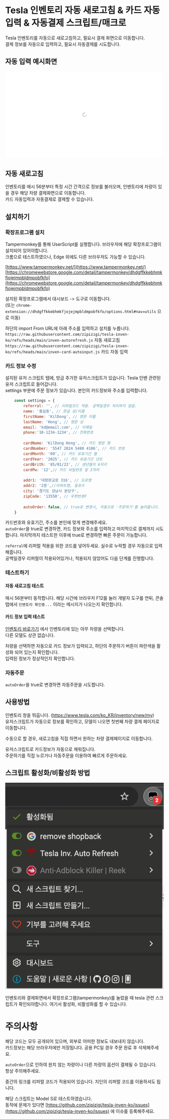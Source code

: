 # Tesla 인벤토리 자동 새로고침 & 카드 자동입력 & 자동결제 스크립트/매크로
Tesla 인벤토리를 자동으로 새로고침하고, 필요시 결제 화면으로 이동합니다.  
결제 정보를 자동으로 입력하고, 필요시 자동결제를 시도합니다.

## 자동 입력 예시화면
<p align="center">
 <img src="https://raw.githubusercontent.com/zipizigi/tesla-inven-ko/refs/heads/main/example.gif"/>
</p>

## 자동 새로고침 
인벤토리를 매시 56분부터 특정 시간 간격으로 정보를 불러오며, 인벤토리에 차량이 있을 경우 해당 차량 결제화면으로 이동합니다.  
카드 자동입력과 자동결제로 결제할 수 있습니다.  

## 설치하기
### 확장프로그램 설치
Tampermonkey를 통해 UserScript를 실행합니다. 브라우저에 해당 확장프로그램이 설치되어 있어야합니다.  
크롬으로 테스트하였으나, Edge 외에도 다른 브라우저도 가능할 수 있습니다.  

[https://www.tampermonkey.net/](https://www.tampermonkey.net/)  
[https://chromewebstore.google.com/detail/tampermonkey/dhdgffkkebhmkfjojejmpbldmpobfkfo](https://chromewebstore.google.com/detail/tampermonkey/dhdgffkkebhmkfjojejmpbldmpobfkfo)  

설치된 확장프로그램에서 대시보드 -> 도구로 이동합니다.   
(또는 `chrome-extension://dhdgffkkebhmkfjojejmpbldmpobfkfo/options.html#nav=utils` 으로 이동)  

하단의 import From URL에 아래 주소를 입력하고 설치를 누릅니다.  
`https://raw.githubusercontent.com/zipizigi/tesla-inven-ko/refs/heads/main/inven-autorefresh.js`  자동 새로고침  
`https://raw.githubusercontent.com/zipizigi/tesla-inven-ko/refs/heads/main/inven-card-autoinput.js`  카드 자동 입력  

### 카드 정보 수정  
설치된 유저 스크립트 탭에, 방금 추가한 유저스크립트가 있습니다.  Tesla 인벤 관련된 유저 스크립트로 들어갑니다.  
settings 부분에 주문 정보가 있습니다. 본인의 카드정보와 주소를 입력합니다.  

```js
    const settings = {
        referral: '', // 리퍼럴코드 적용. 공백일경우 처리하지 않음.
        name: '홍길동', // 한글 성/이름
        firstName: 'KilDong', // 영문 이름
        lastName: 'Hong', // 영문 성
        email: 'kd@email.com', // 이메일
        phone:'10-1234-1234', // 전화번호

        cardName: 'KilDong Hong', // 카드 영문 명
        cardNumber: '5547 2024 5480 4106', // 카드 번호
        cardMonth: '09', // 카드 유효기간 월
        cardYear: '2025', // 카드 유효기간 년도
        cardBrith: '85/01/23', // 생년월이 6자리
        cardPw: '12',// 카드 비밀번호 앞 2자리

        addr1: '대왕판교로 316', // 도로명
        addr2: '2층',//아파트명, 동호수
        city: '경기도 성남시 분당구',
        zipCode: '13550', // 우편번호F

        autoOrder: false, // true로 변경시, 자동으로 '주문하기'를 눌러줍니다.
    }
```
카드번호와 유효기간, 주소를 본인에 맞게 변경해주세요.  
`autoOrder`을 true로 변경하면, 카드 정보와 주소를 입력하고 마지막으로 결제까지 시도합니다. 마지막까지 테스트한 이후에 true로 변경하면 빠른 주문이 가능합니다.  
  
`referral`에 리퍼럴 적용을 위한 코드를 넣어두세요. 실수로 누락할 경우 자동으로 입력해줍니다.  
공백일경우 리퍼럴이 적용되어있거나, 적용되지 않았어도 다음 단계를 진행합니다.  

### 테스트하기  
#### 자동 새로고침 테스트
매시 56분부터 동작합니다. 해당 시간에 브라우저 F12를 눌러 개발자 도구를 연뒤, 콘솔 탭에서 `인벤토리 확인중...` 이라는 메시지가 나오는지 확인합니다.  

#### 카드 정보 입력 테스트
[인벤토리 바로가기](https://bit.ly/tesla-inven) 에서 인벤토리에 있는 아무 차량을 선택합니다.  
다른 모델도 상관 없습니다.  

차량을 선택하면 자동으로 카드 정보가 입력되고, 하단의 주문하기 버튼이 파란색을 활성화 되어 있는지 확인합니다.  
입력된 정보가 정상적인지 확인합니다.  

### 자동주문
`autoOrder`을 true로 변경하면 자동주문을 시도합니다.  

## 사용방법 
인벤토리 창을 뛰웁니다. (https://www.tesla.com/ko_KR/inventory/new/my)  
유저스크립트가 자동으로 정보를 확인하고, 모델이 나오면 첫번째 차량 결제 페이지로 이동합니다.  

수동으로 할 경우, 새로고침을 직접 하면서 원하는 차량 결제페이지로 이동합니다.  

유저스크립트로 카드정보가 자동으로 채워집니다.  
주문하기를 직접 누르거나 자동주문을 이용하여 빠르게 주문하세요.  

## 스크립트 활성화/비활성화 방법
<p align="center">
 <img src="https://raw.githubusercontent.com/zipizigi/tesla-inven-ko/refs/heads/main/check-enabled.png"/>
</p>
인벤토리와 결제화면에서 확장프로그램(tampermonkey)를 눌렀을 때 tesla 관련 스크립트가 확인되야합니다.  
여기서 활성화, 비활성화를 할 수 있습니다.  

# 주의사항
해당 코드는 모두 공개되어 있으며, 외부로 어떠한 정보도 내보내지 않습니다.    
카드정보는 해당 브라우저에만 저장됩니다. 공용 PC일 경우 주문 완료 후 삭제해주세요.  

`autoOrder`으로 인하여 원치 않는 차량이나 다른 차량의 옵션이 결제될 수 있습니다.  
항상 주의해주세요.

중간의 링크를 리퍼럴 코드가 적용되어 있습니다. 지인의 리퍼럴 코드를 이용하셔도 됩니다.  

해당 스크립트는 Model S로 테스트하였습니다.  
동작에 문제가 있다면 [https://github.com/zipizigi/tesla-inven-ko/issues](https://github.com/zipizigi/tesla-inven-ko/issues) 에 이슈를 등록해주세요.  
